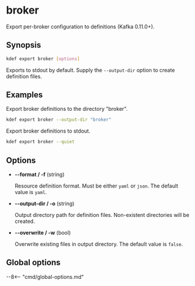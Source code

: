 # broker

Export per-broker configuration to definitions (Kafka 0.11.0+).

## Synopsis

```sh
kdef export broker [options]
```

Exports to stdout by default. Supply the `--output-dir` option to create definition files.

## Examples

Export broker definitions to the directory "broker".
```sh
kdef export broker --output-dir "broker"
```

Export broker definitions to stdout.
```sh
kdef export broker --quiet
```

## Options

- **--format / -f** (string)

    Resource definition format. Must be either `yaml` or `json`.
    The default value is `yaml`.

- **--output-dir / -o** (string)

    Output directory path for definition files.
    Non-existent directories will be created.

- **--overwrite / -w** (bool)

    Overwrite existing files in output directory.
    The default value is `false`.

## Global options

--8<-- "cmd/global-options.md"
